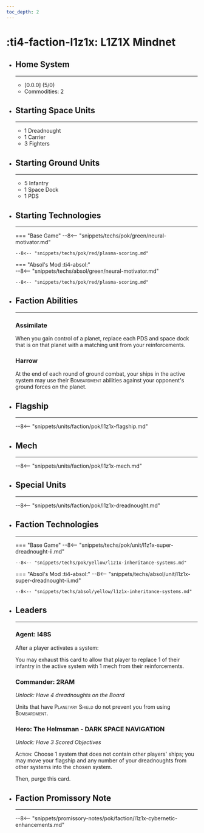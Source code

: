```yaml
---
toc_depth: 2
---
```


# :ti4-faction-l1z1x: L1Z1X Mindnet

<div class="grid cards" markdown>

-   ## __Home System__

    ---

    * \[0.0.0\] (5/0)
    * Commodities: 2

</div>

<div class="grid cards" markdown>

-   ## __Starting Space Units__

    ---

    * 1 Dreadnought
    * 1 Carrier
    * 3 Fighters

-   ## __Starting Ground Units__

    ---

    * 5 Infantry
    * 1 Space Dock
    * 1 PDS

-   ## __Starting Technologies__

    ---
    === "Base Game"
        --8<-- "snippets/techs/pok/green/neural-motivator.md"

        --8<-- "snippets/techs/pok/red/plasma-scoring.md"

    === "Absol's Mod :ti4-absol:"  
        --8<-- "snippets/techs/absol/green/neural-motivator.md"

        --8<-- "snippets/techs/pok/red/plasma-scoring.md"

-   ## __Faction Abilities__

    ---
    ### **Assimilate**
    
    When you gain control of a planet, replace each PDS and space dock that is on that planet with a matching unit from your reinforcements.

    ### **Harrow**
    
    At the end of each round of ground combat, your ships in the active system may use their <span style="font-variant:small-caps;">Bombardment</span> abilities against your opponent's ground forces on the planet.

-   ## __Flagship__

    ---
    --8<-- "snippets/units/faction/pok/l1z1x-flagship.md"

-   ## __Mech__

    ---
    --8<-- "snippets/units/faction/pok/l1z1x-mech.md"

</div>

<div class="grid cards" markdown>

-   ## __Special Units__

    ---
    --8<-- "snippets/units/faction/pok/l1z1x-dreadnought.md"

</div>

<div class="grid cards" markdown>

-   ## __Faction Technologies__

    ---
    === "Base Game"
        --8<-- "snippets/techs/pok/unit/l1z1x-super-dreadnought-ii.md"

        --8<-- "snippets/techs/pok/yellow/l1z1x-inheritance-systems.md"

    === "Absol's Mod :ti4-absol:"
        --8<-- "snippets/techs/absol/unit/l1z1x-super-dreadnought-ii.md"

        --8<-- "snippets/techs/absol/yellow/l1z1x-inheritance-systems.md"

-   ## __Leaders__

    ---
    ### **Agent**: I48S
    
    After a player activates a system:

    You may exhaust this card to allow that player to replace 1 of their infantry in the active system with 1 mech from their reinforcements.

    ### **Commander**: 2RAM
    
    _Unlock: Have 4 dreadnoughts on the Board_

    Units that have <span style="font-variant:small-caps;">Planetary Shield</span> do not prevent you from using <span style="font-variant:small-caps;">Bombardment</span>.

    ### **Hero**: The Helmsman - DARK SPACE NAVIGATION
    
    _Unlock: Have 3 Scored Objectives_

    <span style="font-variant:small-caps;">Action</span>: 
    Choose 1 system that does not contain other players' ships; you may move your flagship and any number of your dreadnoughts from other systems into the chosen system.

    Then, purge this card.

-   ## __Faction Promissory Note__

    ---
    --8<-- "snippets/promissory-notes/pok/faction/l1z1x-cybernetic-enhancements.md"

</div>